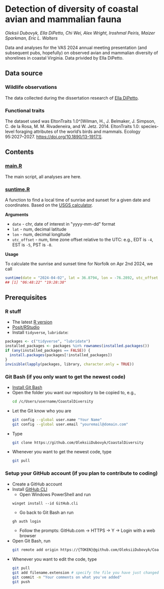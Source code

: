 # Detection of diversity of coastal avian and mammalian fauna

*Oleksii Dubovyk, Ella DiPetto, Chi Wei, Alex Wright, Iroshmal Peiris, Maizer Sparkman, Eric L. Walters*

Data and analyses for the VAS 2024 annual meeting presentation (and subsequent pubs, hopefully) on observed avian and mammalian diversity of shorelines in coastal Virginia. Data privided by Ella DiPetto.

## Data source

### Wildlife observations
The data collected during the dissertation research of [Ella DiPetto](https://edipetto.weebly.com/).

### Functional traits
The dataset used was EltonTraits 1.0^[Wilman, H., J. Belmaker, J. Simpson, C. de la Rosa, M. M. Rivadeneira, and W. Jetz. 2014. EltonTraits 1.0: species-level foraging attributes of the world’s birds and mammals. Ecology 95:2027–2027. https://doi.org/10.1890/13-1917.1].

## Contents

### [main.R](main.R)

The main script, all analyses are here.

### [suntime.R](suntime.R)

A function to find a local time of sunrise and sunset for a given date and coordinates. Based on the [USGS calculator](https://gml.noaa.gov/grad/solcalc/calcdetails.html).

**Arguments**

  - `date` - chr, date of interest in "yyyy-mm-dd" format
  - `lat` - num, decimal latitude
  - `lon` - num, decimal longitude
  - `utc_offset` - num, time zone offset relative to the UTC: e.g., EDT is `-4`, EST is `-5`, PST is `-8`.

**Usage**

To calculate the sunrise and sunset time for Norfolk on Apr 2nd 2024, we call

```r
suntime(date = "2024-04-02", lat = 36.8794, lon = -76.2892, utc_offset = -4)
## [1] "06:48:22" "19:28:38"
```

## Prerequisites
### R stuff
- The latest [R version](https://cran.r-project.org/bin/windows/base/)
- [Posit/RStudio](https://posit.co/download/rstudio-desktop/)
- Install `tidyverse`, `lubridate`:
```r
packages <- c("tidyverse", "lubridate")
installed_packages <- packages %in% rownames(installed.packages())
if (any(installed_packages == FALSE)) {
  install.packages(packages[!installed_packages])
}
invisible(lapply(packages, library, character.only = TRUE))
```
### Git Bash (if you only want to get the newest code)
- [Install Git Bash](https://carpentries.github.io/workshop-template/)
- Open the folder you want our repository to be copied to, e.g.,
  ```bash session
  cd /c/Users/username/CoastalDiversity
  ```
- Let the Git know who you are
  ```bash session
  git config --global user.name "Your Name"
  git config --global user.email "youremail@domain.com"
  ```
- Type
  ```bash session
  git clone https://github.com/OleksiiDubovyk/CoastalDiversity
  ```
- Whenever you want to get the newest code, type
  ```bash session
  git pull
  ```
### Setup your GitHub account (if you plan to contribute to coding)
- Create a GitHub account
- Install [GitHub CLI](https://github.com/cli/cli?tab=readme-ov-file#installation)
    - Open Windows PowerShell and run
    ```console
    winget install --id GitHub.cli
    ```
    - Go back to Git Bash an run
    ```bash session
    gh auth login
    ```
    - Follow the prompts: GitHub.com -> HTTPS -> Y -> Login with a web browser
- Open Git Bash, run
  ```bash session
  git remote add origin https://{TOKEN}@github.com/OleksiiDubovyk/CoastalDiversity.git/
  ```
- Whenever you want to edit the code, type
  ```bash session
  git pull
  git add filename.extension # specify the file you have just changed
  git commit -m "Your comments on what you've added"
  git push
  ```
